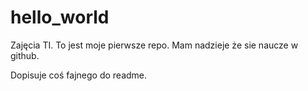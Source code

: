 ﻿# hello_world
Zajęcia TI. 
To jest moje pierwsze repo.
Mam nadzieje że sie naucze w github.

Dopisuje coś fajnego do readme.